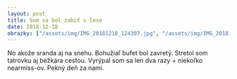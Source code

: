 ```yaml
---
layout: post
title: Som sa bol zabiť v lese
date: 2018-12-18
obrazky: ["/assets/img/IMG_20181218_124307.jpg", "/assets/img/IMG_20181218_142240.jpg", "/assets/img/1545135285433.jpeg", "/assets/img/1545138332766.jpeg", "/assets/img/1545140047148.jpeg", "/assets/img/1545140097488.jpeg"]
---
```

No akože sranda aj na snehu. Bohužiaľ bufet bol zavretý. Stretol som tatrovku aj bežkára cestou. Vyrýpal som sa len dva razy + niekoľko nearmiss-ov. Pekný deň za nami.